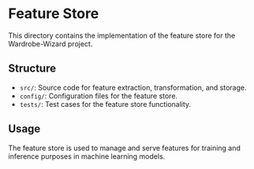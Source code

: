 # Feature Store

This directory contains the implementation of the feature store for the Wardrobe-Wizard project.

## Structure

- `src/`: Source code for feature extraction, transformation, and storage.
- `config/`: Configuration files for the feature store.
- `tests/`: Test cases for the feature store functionality.

## Usage

The feature store is used to manage and serve features for training and inference purposes in machine learning models.


